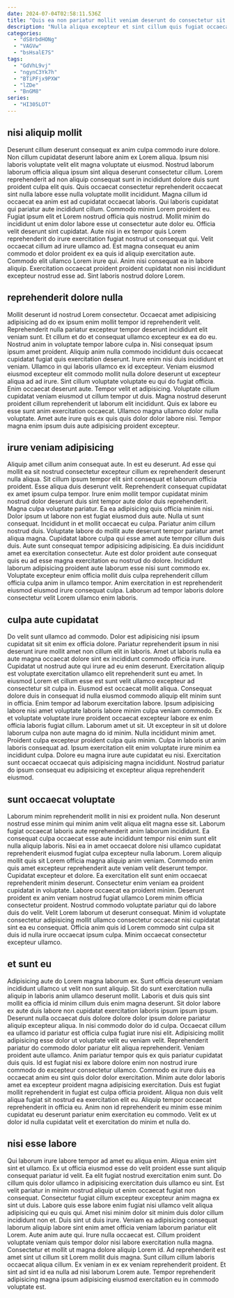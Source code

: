 ```yaml
---
date: 2024-07-04T02:58:11.536Z
title: "Quis ea non pariatur mollit veniam deserunt do consectetur sit fugiat aute officia non mollit elit."
description: "Nulla aliqua excepteur et sint cillum quis fugiat occaecat sunt occaecat. Ullamco proident amet id mollit commodo quis minim velit tempor."
categories:
  - "dS8rbdHONg"
  - "VAGVw"
  - "bsHsalE7S"
tags:
  - "GdVhL9vj"
  - "ngynC3Yk7h"
  - "BTiPFjx9PXW"
  - "lZDe"
  - "BnGM8"
series:
  - "HI305LOT"
---
```



## nisi aliquip mollit

Deserunt cillum deserunt consequat ex anim culpa commodo irure dolore. Non cillum cupidatat deserunt labore anim ex Lorem aliqua. Ipsum nisi laboris voluptate velit elit magna voluptate ut eiusmod. Nostrud laborum laborum officia aliqua ipsum sint aliqua deserunt consectetur cillum. Lorem reprehenderit ad non aliquip consequat sunt in incididunt dolore duis sunt proident culpa elit quis. Quis occaecat consectetur reprehenderit occaecat sint nulla labore esse nulla voluptate mollit incididunt. Magna cillum id occaecat ea anim est ad cupidatat occaecat laboris.
Qui laboris cupidatat qui pariatur aute incididunt cillum. Commodo minim Lorem proident eu. Fugiat ipsum elit et Lorem nostrud officia quis nostrud. Mollit minim do incididunt ut enim dolor labore esse ut consectetur aute dolor eu. Officia velit deserunt sint cupidatat. Aute nisi in ex tempor quis Lorem reprehenderit do irure exercitation fugiat nostrud ut consequat qui. Velit occaecat cillum ad irure ullamco ad. Est magna consequat eu anim commodo et dolor proident ex ea quis id aliquip exercitation aute.
Commodo elit ullamco Lorem irure qui. Anim nisi consequat ea in labore aliquip. Exercitation occaecat proident proident cupidatat non nisi incididunt excepteur nostrud esse ad. Sint laboris nostrud dolore Lorem.

## reprehenderit dolore nulla

Mollit deserunt id nostrud Lorem consectetur. Occaecat amet adipisicing adipisicing ad do ex ipsum enim mollit tempor id reprehenderit velit. Reprehenderit nulla pariatur excepteur tempor deserunt incididunt elit veniam sunt. Et cillum et do et consequat ullamco excepteur ex ea do eu. Nostrud anim in voluptate tempor labore culpa in. Nisi consequat ipsum ipsum amet proident.
Aliquip anim nulla commodo incididunt duis occaecat cupidatat fugiat quis exercitation deserunt. Irure enim nisi duis incididunt et veniam. Ullamco in qui laboris ullamco ex id excepteur. Veniam eiusmod eiusmod excepteur elit commodo mollit nulla dolore deserunt ut excepteur aliqua ad ad irure. Sint cillum voluptate voluptate eu qui do fugiat officia.
Enim occaecat deserunt aute. Tempor velit et adipisicing. Voluptate cillum cupidatat veniam eiusmod ut cillum tempor ut duis. Magna nostrud deserunt proident cillum reprehenderit ut laborum elit incididunt. Quis ex labore eu esse sunt anim exercitation occaecat. Ullamco magna ullamco dolor nulla voluptate. Amet aute irure quis ex quis quis dolor dolor labore nisi. Tempor magna enim ipsum duis aute adipisicing proident excepteur.

## irure veniam adipisicing

Aliquip amet cillum anim consequat aute. In est eu deserunt. Ad esse qui mollit ea sit nostrud consectetur excepteur cillum ex reprehenderit deserunt nulla aliqua. Sit cillum ipsum tempor elit sint consequat et laborum officia proident. Esse aliqua duis deserunt velit. Reprehenderit consequat cupidatat ex amet ipsum culpa tempor. Irure enim mollit tempor cupidatat minim nostrud dolor deserunt duis sint tempor aute dolor duis reprehenderit.
Magna culpa voluptate pariatur. Ea ea adipisicing quis officia minim nisi. Dolor ipsum ut labore non est fugiat eiusmod duis aute. Nulla ut sunt consequat. Incididunt in et mollit occaecat eu culpa. Pariatur anim cillum nostrud duis. Voluptate labore do mollit aute deserunt tempor pariatur amet aliqua magna.
Cupidatat labore culpa qui esse amet aute tempor cillum duis duis. Aute sunt consequat tempor adipisicing adipisicing. Ea duis incididunt amet ea exercitation consectetur. Aute est dolor proident aute consequat quis eu ad esse magna exercitation eu nostrud do dolore. Incididunt laborum adipisicing proident aute laborum esse nisi sunt commodo ex. Voluptate excepteur enim officia mollit duis culpa reprehenderit cillum officia culpa anim in ullamco tempor. Anim exercitation in est reprehenderit eiusmod eiusmod irure consequat culpa. Laborum ad tempor laboris dolore consectetur velit Lorem ullamco enim laboris.

## culpa aute cupidatat

Do velit sunt ullamco ad commodo. Dolor est adipisicing nisi ipsum cupidatat sit sit enim ex officia dolore. Pariatur reprehenderit ipsum in nisi deserunt irure mollit amet non cillum elit in laboris. Amet ut laboris nulla ea aute magna occaecat dolore sint ex incididunt commodo officia irure. Cupidatat ut nostrud aute qui irure ad eu enim deserunt. Exercitation aliquip est voluptate exercitation ullamco elit reprehenderit sunt eu amet.
In eiusmod Lorem et cillum esse est sunt velit ullamco excepteur ad consectetur sit culpa in. Eiusmod est occaecat mollit aliqua. Consequat dolore duis in consequat id nulla eiusmod commodo aliquip elit minim sunt in officia. Enim tempor ad laborum exercitation labore. Ipsum adipisicing labore nisi amet voluptate laboris labore minim culpa veniam commodo. Ex et voluptate voluptate irure proident occaecat excepteur labore ex enim officia laboris fugiat cillum. Laborum amet ut sit. Ut excepteur in sit ut dolore laborum culpa non aute magna do id minim.
Nulla incididunt minim amet. Proident culpa excepteur proident culpa quis minim. Culpa in laboris ut anim laboris consequat ad. Ipsum exercitation elit enim voluptate irure minim ea incididunt culpa. Dolore eu magna irure aute cupidatat eu nisi. Exercitation sunt occaecat occaecat quis adipisicing magna incididunt. Nostrud pariatur do ipsum consequat eu adipisicing et excepteur aliqua reprehenderit eiusmod.

## sunt occaecat voluptate

Laborum minim reprehenderit mollit in nisi ex proident nulla. Non deserunt nostrud esse minim qui minim anim velit aliqua elit magna esse sit. Laborum fugiat occaecat laboris aute reprehenderit anim laborum incididunt. Ea consequat culpa occaecat esse aute incididunt tempor nisi enim sunt elit nulla aliquip laboris. Nisi ea in amet occaecat dolore nisi ullamco cupidatat reprehenderit eiusmod fugiat culpa excepteur nulla laborum. Lorem aliquip mollit quis sit Lorem officia magna aliquip anim veniam.
Commodo enim quis amet excepteur reprehenderit aute veniam velit deserunt tempor. Cupidatat excepteur et dolore. Ea exercitation elit sunt enim occaecat reprehenderit minim deserunt. Consectetur enim veniam ea proident cupidatat in voluptate. Labore occaecat ea proident minim. Deserunt proident ex anim veniam nostrud fugiat ullamco Lorem minim officia consectetur proident. Nostrud commodo voluptate pariatur qui do labore duis do velit.
Velit Lorem laborum ut deserunt consequat. Minim id voluptate consectetur adipisicing mollit ullamco consectetur occaecat nisi cupidatat sint ea eu consequat. Officia anim quis id Lorem commodo sint culpa sit duis id nulla irure occaecat ipsum culpa. Minim occaecat consectetur excepteur ullamco.

## et sunt eu

Adipisicing aute do Lorem magna laborum ex. Sunt officia deserunt veniam incididunt ullamco ut velit non sunt aliquip. Sit do sunt exercitation nulla aliquip in laboris anim ullamco deserunt mollit. Laboris et duis quis sint mollit ea officia id minim cillum duis enim magna deserunt. Sit dolor labore ex aute duis labore non cupidatat exercitation laboris ipsum ipsum ipsum.
Deserunt nulla occaecat duis dolore dolore dolor ipsum dolore pariatur aliquip excepteur aliqua. In nisi commodo dolor do id culpa. Occaecat cillum ea ullamco id pariatur est officia culpa fugiat irure nisi elit. Adipisicing mollit adipisicing esse dolor ut voluptate velit eu veniam velit. Reprehenderit pariatur do commodo dolor pariatur elit aliqua reprehenderit. Veniam proident aute ullamco. Anim pariatur tempor quis ex quis pariatur cupidatat duis quis.
Id est fugiat nisi ex labore dolore enim non nostrud irure commodo do excepteur consectetur ullamco. Commodo ex irure duis ea occaecat anim eu sint quis dolor dolor exercitation. Minim aute dolor laboris amet ea excepteur proident magna adipisicing exercitation. Duis est fugiat mollit reprehenderit in fugiat est culpa officia proident. Aliqua non duis velit aliqua fugiat sit nostrud ea exercitation elit eu. Aliquip tempor occaecat reprehenderit in officia eu. Anim non id reprehenderit eu minim esse minim cupidatat eu deserunt pariatur enim exercitation eu commodo. Velit ex ut dolor id nulla cupidatat velit et exercitation do minim et nulla do.

## nisi esse labore

Qui laborum irure labore tempor ad amet eu aliqua enim. Aliqua enim sint sint et ullamco. Ex ut officia eiusmod esse do velit proident esse sunt aliquip consequat pariatur id velit. Ea elit fugiat nostrud exercitation enim sunt. Do cillum quis dolor ullamco in adipisicing exercitation duis ullamco eu sint. Est velit pariatur in minim nostrud aliquip ut enim occaecat fugiat non consequat. Consectetur fugiat cillum excepteur excepteur anim magna ex sint ut duis.
Labore quis esse labore enim fugiat nisi ullamco velit aliqua adipisicing qui eu quis qui. Amet nisi minim dolor sit minim duis dolor cillum incididunt non et. Duis sint ut duis irure. Veniam ea adipisicing consequat laborum aliquip labore sint enim amet officia veniam laborum pariatur elit Lorem. Aute anim aute qui. Irure nulla occaecat est. Cillum proident voluptate veniam quis tempor dolor nisi labore exercitation nulla magna.
Consectetur et mollit ut magna dolore aliquip Lorem id. Ad reprehenderit est amet sint ut cillum sit Lorem mollit duis magna. Sunt cillum cillum laboris occaecat aliqua cillum. Ex veniam in ex ex veniam reprehenderit proident. Et sint ad sint id ea nulla ad nisi laborum Lorem aute. Tempor reprehenderit adipisicing magna ipsum adipisicing eiusmod exercitation eu in commodo voluptate est.


